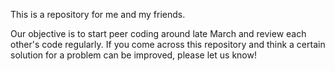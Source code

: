 This is a repository for me and my friends.

Our objective is to start peer coding around late March and review each other's code regularly. If you come across this repository and think a certain solution for a problem can be improved, please let us know! 
